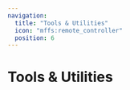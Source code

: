 ```yaml
---
navigation:
  title: "Tools & Utilities"
  icon: "mffs:remote_controller"
  position: 6
---
```


# Tools & Utilities

<SubPages />